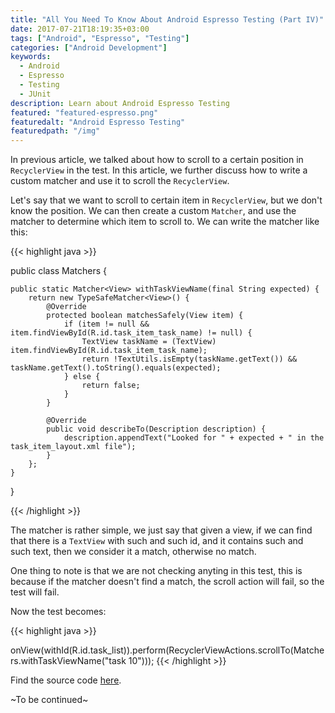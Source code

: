 ```yaml
---
title: "All You Need To Know About Android Espresso Testing (Part IV)"
date: 2017-07-21T18:19:35+03:00
tags: ["Android", "Espresso", "Testing"]
categories: ["Android Development"]
keywords:
  - Android
  - Espresso
  - Testing
  - JUnit
description: Learn about Android Espresso Testing
featured: "featured-espresso.png"
featuredalt: "Android Espresso Testing"
featuredpath: "/img"
---
```


In previous article, we talked about how to scroll to a certain position in `RecyclerView` in the test. In this article, we further discuss how to write a custom matcher and use it to scroll the `RecyclerView`.

Let's say that we want to scroll to certain item in `RecyclerView`, but we don't know the position. We can then create a custom `Matcher`, and use the matcher to determine which item to scroll to. We can write the matcher like this:

{{< highlight java >}}

public class Matchers {

    public static Matcher<View> withTaskViewName(final String expected) {
        return new TypeSafeMatcher<View>() {
            @Override
            protected boolean matchesSafely(View item) {
                if (item != null && item.findViewById(R.id.task_item_task_name) != null) {
                    TextView taskName = (TextView) item.findViewById(R.id.task_item_task_name);
                    return !TextUtils.isEmpty(taskName.getText()) && taskName.getText().toString().equals(expected);
                } else {
                    return false;
                }
            }

            @Override
            public void describeTo(Description description) {
                description.appendText("Looked for " + expected + " in the task_item_layout.xml file");
            }
        };
    }
}

{{< /highlight >}}

The matcher is rather simple, we just say that given a view, if we can find that there is a `TextView` with such and such id, and it contains such and such text, then we consider it a match, otherwise no match.

One thing to note is that we are not checking anyting in this test, this is because if the matcher doesn't find a match, the scroll action will fail, so the test will fail.

Now the test becomes:

{{< highlight java >}}

onView(withId(R.id.task_list)).perform(RecyclerViewActions.scrollTo(Matchers.withTaskViewName("task 10")));
{{< /highlight >}}

Find the source code [here](https://github.com/lvguowei/EspressoExample/tree/c421022e8e12f2726de7a3b6d73dd21cda81dc5d).

~To be continued~

